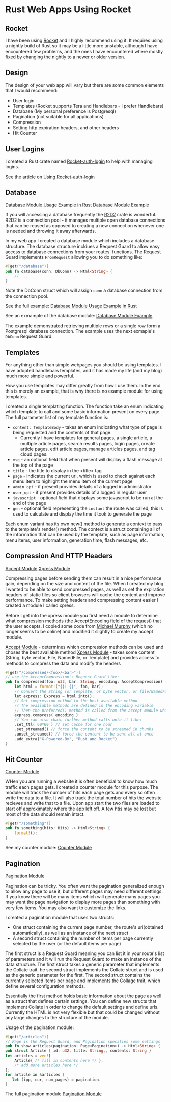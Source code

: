 # Rust Web Apps Using Rocket

## Rocket
I have been using [Rocket](https://rocket.rs/) and I highly recommend using it.  It requires using a nightly build of Rust so it may be a little more unstable, although I have encountered few problems, and the ones I have encountered where mostly fixed by changing the nightly to a newer or older version.

## Design
The design of your web app will vary but there are some common elements that I would recommend:
- User login
- Templates (Rocket supports Tera and Handlebars - I prefer Handlebars)
- Database (My personal preference is Postgresql)
- Pagination (not suitable for all applications)
- Compression
- Setting http expiration headers, and other headers
- Hit Counter

## User Logins
I created a Rust crate named [Rocket-auth-login](https://crates.io/crates/rocket-auth-login) to help with managing logins.

See the article on [Using Rocket-auth-login](https://vishus.net/content/rocket-auth-login.rs)

## Database

[Database Module Usage Example in Rust](https://vishus.net/content/rocket-dbconn-example.rs) 
[Database Module Example](https://vishus.net/content/database.rs)

If you will accessing a database frequently the [R2D2](https://github.com/sfackler/r2d2) crate is wonderful.  R2D2 is a connection pool - it manages multiple open database connections that can be reused as opposed to creating a new connection whenever one is needed and throwing it away afterwards.

In my web app I created a database module which includes a database structure.  The database structure incldues a Request Guard to allow easy access to database connections from your routes' functions.  The Request Guard implements `FromRequest` allowing you to do something like:
```rust
#[get("/database")]
pub fn database(conn: DbConn) -> Html<String> {
    // ...
}
```

Note the DbConn struct which will assign `conn` a database connection from the connection pool.

See the full example:
[Database Module Usage Example in Rust](https://vishus.net/content/rocket-dbconn-example.rs) 

See an exmample of the database module:
[Database Module Example](https://vishus.net/content/database.rs)

The example demonstrated retrieving multiple rows or a single row form a Postgresql database connection.  The example uses the next exmaple's `DbConn` Request Guard:

## Templates
For anything other than simple webpages you should be using templates.  I have adopted handlebars templates, and it has made my life (and my blog) much more simple and powerful.

How you use templates may differ greatly from how I use them.  In the end this is merely an example, that is why there is no example module for using templates.

I created a single templating function.  The function take an enum indicating which template to call and some basic information present on every page. The full parameter list of my template function is:
- `content: TemplateBody` - takes an enum indicating what type of page is being requested and the contents of that page.  
    - Currently I have templates for general pages, a single article, a multiple article pages, search results pages, login pages, create article pages, edit article pages, manage articles pages, and tag cloud pages.
- `msg` - an optional field that when present will display a flash message at the top of the page
- `title` - the title to display in the &lt;title&gt; tag
- `page` - indicates the current url, which is used to check against each menu item to highlight the menu item of the current page
- `admin_opt` - if present provides details of a logged in administrator
- `user_opt` - if present provides details of a logged in regular user
- `javascript` - optional field that displays some javascript to be run at the end of the page
- `gen` - optional field representing the `instant` the route was called, this is used to calculate and display the time it took to generate the page

Each enum variant has its own new() method to generate a context to pass to the template's render() method.  The context is a struct containing all of the information that can be used by the template, such as page information, menu items, user information, generation time, flash messages, etc.

## Compression And HTTP Headers

[Accept Module](https://vishus.net/content/accept.rs)
[Xpress Module](https://vishus.net/content/xpress.rs)

Compressing pages before sending them can result in a nice performance gain, depending on the size and content of the file.  When I created my blog I wanted to be able to send compressed pages, as well as set the expiration headers of static files so client browsers will cache the content and improve performance.  To make setting headers and compressing content easier I created a module I called xpress.

Before I get into the xpress module you first need a module to determine what compression methods (the AcceptEncoding field of the request) that the user accepts.  I copied some code from [Michael Murphy](https://github.com/mmstick) (which no longer seems to be online) and modified it slightly to create my accept module.

[Accept Module](https://vishus.net/content/accept.rs) - determines which compression methods can be used and choses the best available method
[Xpress Module](https://vishus.net/content/xpress.rs) - takes some content (String, byte vector, File, NamedFile, or Template) and provides access to methods to compress the data and modify the headers

```rust
#[get("/compressed/<foo>/<bar>")]
// use the AcceptCompression's Request Guard like:
pub fn compressed(foo: u32, bar: String, encoding: AcceptCompression) -> Express {
    let html = format!("{}: {}", foo, bar);
    // Convert the String (or Template, or byte vector, or file/NamedFile) into an Express object
    let express: Express = html.into();
    // Set compression method to the best available method
    // The available methods are defined in the encoding variable
    // Then the preferred() method is called from the accept module which chooses and executes the best available compression algorithm
    express.compress( encoding )
    // You can also chain further method calls onto it like:
    .set_ttl( 60*60 ) // set cache for one hour
    .set_streamed() // force the content to be streamed in chunks
    .unset_streamed() // force the content to be sent all at once
    .add_extra("X-Powered-By", "Rust and Rocket")
}


```

## Hit Counter
[Counter Module](https://vishus.net/content/counter.rs)

WHen you are running a website it is often beneficial to know how much traffic each pages gets.  I created a counter module for this purpose.  The module will track the number of hits each page gets and every so often write the data to a file.  It will also track the total number of hits the website recieves and write that to a file.  Upon app start the two files are loaded to start off approximately where the app left off.  A few htis may be lost but most of the data should remain intact.

```rust
#[get("/something")]
pub fn something(hits: Hits) -> Html<String> {
    format!();
}

```

See my counter module: [Counter Module](https://vishus.net/content/counter.rs)

## Pagination

[Pagination Module](https://vishus.net/content/pagination.rs)

Pagination can be tricky.  You often want the pagination generalized enough to allow any page to use it, but different pages may need different settings.  If you know there will be many items which will generate many pages you may want the page navigation to display more pages than something with very few items.  You may also want to customize the links.

I created a pagination module that uses two structs:
- One struct containing the current page number, the route's uri(obtained automatically),  as well as an instance of the next struct
- A second struct containing the number of items per page currently selected by the user (or the default items per page)

The first struct is a Request Guard meaning you can list it in your route's list of parameters and it will run the Request Guard to make an instance of the data structure.  The first struct takes a generic parameter that implements the Collate trait.  he second struct implements the Collate struct and is used as the generic parameter for the first.  The second struct contains the currently selected items per page and implements the Collage trait, which define several configuration methods.

Essentially the first method holds basic information about the page as well as a struct that defines certain settings.  You can define new structs that implement Collate in order to change the default settings and define urls.  Currently the HTML is not very flexible but that could be changed without any large changes to the structure of the module.

Usage of the pagination module:

```rust
#[get("/articles")]
// Page is the Request Guard, and Pagination specifies some settings
pub fn show_articles(pagination: Page<Pagination>) -> Html<String> {
pub struct Article { id: u32, title: String,, contents: String }
let articles = vec![ 
    Article{ /* fill in contents here */ }, 
    /* add more articles here */ 
];
for article in &articles {
   let (ipp, cur, num_pages) = pagination.
}

```

The full pagination module [Pagination Module](https://vishus.net/content/pagination.rs)